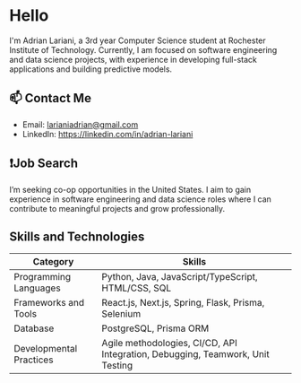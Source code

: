 # Hello

I'm Adrian Lariani, a 3rd year Computer Science student at Rochester Institute of Technology. Currently, I am focused on software engineering and data science projects, with experience in developing full-stack applications and building predictive models.
<!--
## 📚 What I'm Working On
    -->


## 📫 Contact Me

- Email: larianiadrian@gmail.com
- LinkedIn: https://linkedin.com/in/adrian-lariani

## ❗Job Search
I’m seeking co-op opportunities in the United States. I aim to gain experience in software engineering and data science roles where I can contribute to meaningful projects and grow professionally.


## Skills and Technologies
| Category      | Skills |
| ----------- | ----------- |
| Programming Languages      | Python, Java, JavaScript/TypeScript, HTML/CSS, SQL |
| Frameworks and Tools   | React.js, Next.js, Spring, Flask, Prisma, Selenium |
| Database | PostgreSQL, Prisma ORM |
| Developmental Practices | Agile methodologies, CI/CD, API Integration, Debugging, Teamwork, Unit Testing |



<!--
**adrianlariani/adrianlariani** is a ✨ _special_ ✨ repository because its `README.md` (this file) appears on your GitHub profile.

Here are some ideas to get you started:

- 🔭 I’m currently working on ...
- 🌱 I’m currently learning ...
- 👯 I’m looking to collaborate on ...
- 🤔 I’m looking for help with ...
- 💬 Ask me about ...
- 📫 How to reach me: ...
- 😄 Pronouns: ...
- ⚡ Fun fact: ...
-->
